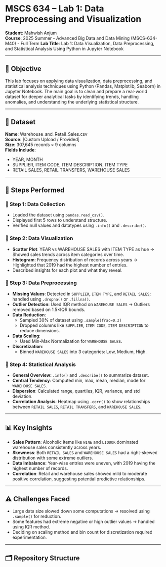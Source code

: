 # MSCS 634 – Lab 1: Data Preprocessing and Visualization

**Student**: Mahwish Anjum  
**Course**: 2025 Summer - Advanced Big Data and Data Mining (MSCS-634-M40) - Full Term
**Lab Title**: Lab 1: Data Visualization, Data Preprocessing, and Statistical Analysis Using Python in Jupyter Notebook

---

## 📌 Objective

This lab focuses on applying data visualization, data preprocessing, and statistical analysis techniques using Python (Pandas, Matplotlib, Seaborn) in Jupyter Notebook. The main goal is to clean and prepare a real-world dataset for deeper analytical tasks by identifying trends, handling anomalies, and understanding the underlying statistical structure.

---

## 🧾 Dataset

**Name**: Warehouse_and_Retail_Sales.csv  
**Source**: [Custom Upload / Provided]  
**Size**: 307,645 records × 9 columns  
**Fields Include**:
- YEAR, MONTH  
- SUPPLIER, ITEM CODE, ITEM DESCRIPTION, ITEM TYPE  
- RETAIL SALES, RETAIL TRANSFERS, WAREHOUSE SALES  

---

## 🧪 Steps Performed

### 🔹 Step 1: Data Collection
- Loaded the dataset using `pandas.read_csv()`.
- Displayed first 5 rows to understand structure.
- Verified null values and datatypes using `.info()` and `.describe()`.

### 🔹 Step 2: Data Visualization
- **Scatter Plot**: YEAR vs WAREHOUSE SALES with ITEM TYPE as hue → Showed sales trends across item categories over time.
- **Histogram**: Frequency distribution of records across years → Highlighted that 2019 had the highest number of entries.
- Described insights for each plot and what they reveal.

### 🔹 Step 3: Data Preprocessing
- **Missing Values**: Detected in `SUPPLIER`, `ITEM TYPE`, and `RETAIL SALES`; handled using `.dropna()` or `.fillna()`.
- **Outlier Detection**: Used IQR method on `WAREHOUSE SALES` → Outliers removed based on 1.5×IQR bounds.
- **Data Reduction**:
  - Sampled 30% of dataset using `.sample(frac=0.3)`
  - Dropped columns like `SUPPLIER`, `ITEM CODE`, `ITEM DESCRIPTION` to reduce dimensions.
- **Data Scaling**:
  - Used Min-Max Normalization for `WAREHOUSE SALES`.
- **Discretization**:
  - Binned `WAREHOUSE SALES` into 3 categories: Low, Medium, High.

### 🔹 Step 4: Statistical Analysis
- **General Overview**: `.info()` and `.describe()` to summarize dataset.
- **Central Tendency**: Computed min, max, mean, median, mode for `WAREHOUSE SALES`.
- **Dispersion**: Calculated range, quartiles, IQR, variance, and std deviation.
- **Correlation Analysis**: Heatmap using `.corr()` to show relationships between `RETAIL SALES`, `RETAIL TRANSFERS`, and `WAREHOUSE SALES`.

---

## 📊 Key Insights

- **Sales Pattern**: Alcoholic items like `WINE` and `LIQUOR` dominated warehouse sales consistently across years.
- **Skewness**: Both `RETAIL SALES` and `WAREHOUSE SALES` had a right-skewed distribution with some extreme outliers.
- **Data Imbalance**: Year-wise entries were uneven, with 2019 having the highest number of records.
- **Correlation**: Retail and warehouse sales showed mild to moderate positive correlation, suggesting potential predictive relationships.

---

## ⚠️ Challenges Faced

- Large data size slowed down some computations → resolved using `.sample()` for reduction.
- Some features had extreme negative or high outlier values → handled using IQR method.
- Deciding on scaling method and bin count for discretization required experimentation.

---

## 🗂️ Repository Structure

